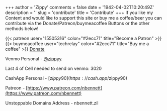 +++
author = 'Zippy'
comments = false
date = '1942-04-02T10:20:49Z'
description = ''
slug = 'contribute'
title = 'Contribute'
+++
If you like my Content and would like to support this site or buy me a coffee/beer you can contribute via the Donate/Patreon/buymeacoffee Buttons or the other methods below!

{{< patreon user="15505316" color="#2ecc71" title="Become a Patron" >}}   {{< buymeacoffee user="techrelay" color="#2ecc71" title="Buy me a coffee" >}} <a href="https://trolley.link/p/K34XGX" data-trolley="true" data-tpk="K34XGX">
    Donate
</a>
<br>

Venmo Personal - [@zippyy](https://venmo.com/u/zippyy) 

Last 4 of Cell needed to send on venmo: 3020

CashApp Personal - [$zippy90](https://cash.app/$zippy90)

Patreon - [https://www.patreon.com/nbennett](https://www.patreon.com/nbennett)

Unstoppable Domains Address - nbennett.zil

<!--
#Bitcoin - bc1qzh2f5s9x282rltw0dne9s5ndpjy7pte3x98f7d

#Ethereum - 0x7f05e856842B76831897f9Ff703b488FfC900cBd

#Litecoin - ltc1qt6hhrfq0cgly8lxgx02jx56mnntg6ydphw7nag

#BNB -  bnb1u5wg485myh7ldvncepcmq7dkqfza9y69wrhaux

#DAI - 0x7f05e856842B76831897f9Ff703b488FfC900cBd

#Doge - DKTs9WU2YyJ9wKgnRQPuxp4brZU9GfHMmt
-->


 <!-- You only need this once per page (but it won't do any harm) -->
 <script async src="https://widget.trolley.link/cart.js" type="text/javascript"></script>

